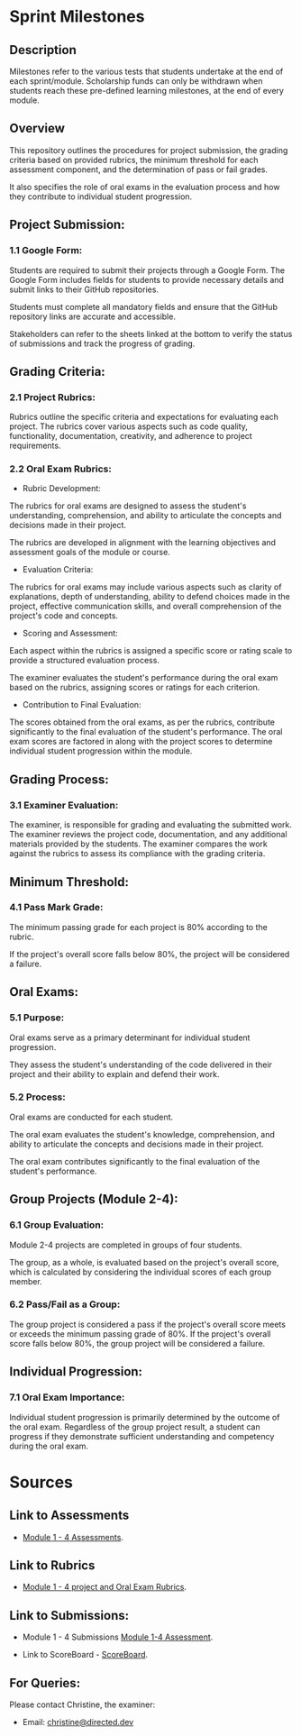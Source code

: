 # Sprint Milestones

## Description

Milestones refer to the various tests that students undertake at the end of each sprint/module. 
Scholarship funds can only be withdrawn when students reach these pre-defined learning milestones, at the end of every module.

## Overview

This repository outlines the procedures for project submission, the grading criteria based on provided rubrics, the minimum threshold for each assessment component, and the determination of pass or fail grades. 

It also specifies the role of oral exams in the evaluation process and how they contribute to individual student progression.

## Project Submission:
### 1.1 Google Form:

Students are required to submit their projects through a Google Form.
The Google Form includes fields for students to provide necessary details and submit links to their GitHub repositories.

Students must complete all mandatory fields and ensure that the GitHub repository links are accurate and accessible.

Stakeholders can refer to the sheets linked at the bottom to verify the status of submissions and track the progress of grading.

## Grading Criteria:
### 2.1 Project Rubrics:

Rubrics outline the specific criteria and expectations for evaluating each project.
The rubrics cover various aspects such as code quality, functionality, documentation, creativity, and adherence to project requirements.


### 2.2 Oral Exam Rubrics:

- Rubric Development:

The rubrics for oral exams are designed to assess the student's understanding, comprehension, and ability to articulate the concepts and decisions made in their project.

The rubrics are developed in alignment with the learning objectives and assessment goals of the module or course.

- Evaluation Criteria:

The rubrics for oral exams may include various aspects such as clarity of explanations, depth of understanding, ability to defend choices made in the project, effective communication skills, and overall comprehension of the project's code and concepts.

- Scoring and Assessment:

Each aspect within the rubrics is assigned a specific score or rating scale to provide a structured evaluation process.

The examiner evaluates the student's performance during the oral exam based on the rubrics, assigning scores or ratings for each criterion.

- Contribution to Final Evaluation:

The scores obtained from the oral exams, as per the rubrics, contribute significantly to the final evaluation of the student's performance.
The oral exam scores are factored in along with the project scores to determine individual student progression within the module.

## Grading Process:
### 3.1 Examiner Evaluation:

The examiner, is responsible for grading and evaluating the submitted work.
The examiner reviews the project code, documentation, and any additional materials provided by the students.
The examiner compares the work against the rubrics to assess its compliance with the grading criteria.

## Minimum Threshold:
### 4.1 Pass Mark Grade:

The minimum passing grade for each project is 80% according to the rubric.

If the project's overall score falls below 80%, the project will be considered a failure.

## Oral Exams:
### 5.1 Purpose:

Oral exams serve as a primary determinant for individual student progression.

They assess the student's understanding of the code delivered in their project and their ability to explain and defend their work.

### 5.2 Process:

Oral exams are conducted for each student.

The oral exam evaluates the student's knowledge, comprehension, and ability to articulate the concepts and decisions made in their project.

The oral exam contributes significantly to the final evaluation of the student's performance.

## Group Projects (Module 2-4):
### 6.1 Group Evaluation:
Module 2-4 projects are completed in groups of four students.

The group, as a whole, is evaluated based on the project's overall score, which is calculated by considering the individual scores of each group member.

### 6.2 Pass/Fail as a Group:

The group project is considered a pass if the project's overall score meets or exceeds the minimum passing grade of 80%.
If the project's overall score falls below 80%, the group project will be considered a failure.

## Individual Progression:
### 7.1 Oral Exam Importance:
Individual student progression is primarily determined by the outcome of the oral exam.
Regardless of the group project result, a student can progress if they demonstrate sufficient understanding and competency during the oral exam.


# Sources

## Link to Assessments
- [Module 1 - 4 Assessments](https://drive.google.com/drive/folders/1jx656xc93Or572T2chR9jSX8BBe4CYcZ).

## Link to Rubrics
- [Module 1 - 4 project and Oral Exam Rubrics](https://docs.google.com/spreadsheets/d/1Fwbw8OaHAQpvQioeO4UVR7HjULNCvViibnjxsSPLfUQ/edit#gid=530943480).


## Link to Submissions:
- Module 1 - 4 Submissions [Module 1-4 Assessment](https://docs.google.com/spreadsheets/d/17GzBdbk-fNt9m_tamcYP_ydHIBgWVVqXFz5zcHCA89I/edit?resourcekey#gid=448727338).

- Link to ScoreBoard - [ScoreBoard](https://docs.google.com/spreadsheets/d/1t6a4yoMaxZyOOfXLg8IFdJyxmP7oSp5RLrrS4sG6EFE/edit?usp=sharing).



## For Queries:

Please contact Christine, the examiner: 
- Email: christine@directed.dev